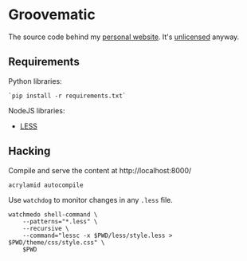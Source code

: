 Groovematic
===========

The source code behind my [personal website](http://groovematic.com/).
It's [unlicensed](http://unlicense.org/) anyway.

Requirements
------------

Python libraries:

    `pip install -r requirements.txt`

NodeJS libraries:

* [LESS](http://lesscss.org/)

Hacking
-------

Compile and serve the content at http://localhost:8000/

    acrylamid autocompile

Use `watchdog` to monitor changes in any `.less` file.

    watchmedo shell-command \
        --patterns="*.less" \
        --recursive \
        --command="lessc -x $PWD/less/style.less > $PWD/theme/css/style.css" \
        $PWD
